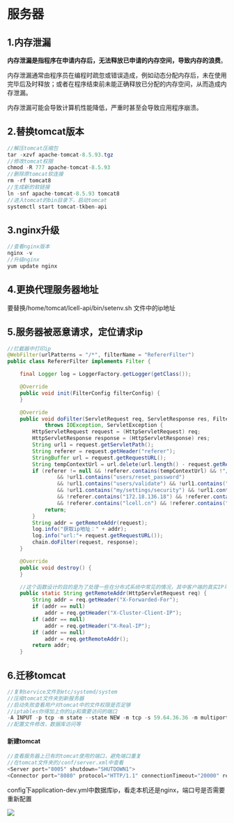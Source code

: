 # 服务器

## 1.内存泄漏

**内存泄漏是指程序在申请内存后，无法释放已申请的内存空间，导致内存的浪费**。

内存泄漏通常由程序员在编程时疏忽或错误造成，例如动态分配内存后，未在使用完毕后及时释放；或者在程序结束前未能正确释放已分配的内存空间，从而造成内存泄漏。

内存泄漏可能会导致计算机性能降低，严重时甚至会导致应用程序崩溃。

## 2.替换tomcat版本

```java
//解压tomcat压缩包
tar -xzvf apache-tomcat-8.5.93.tgz
//修改tomcat权限
chmod -R 777 apache-tomcat-8.5.93
//删除原tomcat软连接
rm -rf tomcat8
//生成新的软链接
ln -snf apache-tomcat-8.5.93 tomcat8
//进入tomcat的bin目录下，启动tomcat
systemctl start tomcat-tkben-api
```

## 3.nginx升级

```java
//查看nginx版本
nginx -v
//升级nginx
yum update nginx
```

## 4.更换代理服务器地址

要替换/home/tomcat/lcell-api/bin/setenv.sh 文件中的ip地址

## 5.服务器被恶意请求，定位请求ip

```java
//拦截器中打印ip
@WebFilter(urlPatterns = "/*", filterName = "RefererFilter")
public class RefererFilter implements Filter {

    final Logger log = LoggerFactory.getLogger(getClass());

    @Override
    public void init(FilterConfig filterConfig) {
    }

    @Override
    public void doFilter(ServletRequest req, ServletResponse res, FilterChain chain)
            throws IOException, ServletException {
        HttpServletRequest request = (HttpServletRequest) req;
        HttpServletResponse response = (HttpServletResponse) res;
        String url1 = request.getServletPath();
        String referer = request.getHeader("referer");
        StringBuffer url = request.getRequestURL();
        String tempContextUrl = url.delete(url.length() - request.getRequestURI().length(), url.length()).append(request.getServletContext().getContextPath()).append("/").toString();
        if (referer != null && !referer.contains(tempContextUrl) && !"/".equals(url1)
                && !url1.contains("users/reset_password")
                && !url1.contains("users/validate") && !url1.contains("my/settings/email")
                && !url1.contains("my/settings/security") && !url1.contains("login")
                && !referer.contains("172.18.136.18") && !referer.contains("etc.edu.cn")
                && !referer.contains("lcell.cn") && !referer.contains("tkben.cn")) {
            return;
        }
        String addr = getRemoteAddr(request);
        log.info("获取ip地址：" + addr);
        log.info("url:"+ request.getRequestURL());
        chain.doFilter(request, response);
    }

    @Override
    public void destroy() {
    }

    //这个函数设计的目的是为了处理一些在分布式系统中常见的情况，其中客户端的真实IP可能会因为各种原因（例如代理服务器、负载均衡器、集群环境等）而无法直接从请求的remoteAddr获取
    public static String getRemoteAddr(HttpServletRequest req) {
        String addr = req.getHeader("X-Forwarded-For");
        if (addr == null)
            addr = req.getHeader("X-Cluster-Client-IP");
        if (addr == null)
            addr = req.getHeader("X-Real-IP");
        if (addr == null)
            addr = req.getRemoteAddr();
        return addr;
    }
```

## 6.迁移tomcat

```java
//复制service文件到etc/systemd/system
//压缩tomcat文件夹到新服务器
//启动失败查看用户对tomcat中的文件权限是否足够
//iptables你得加上你的ip和需要访问的端口
-A INPUT -p tcp -m state --state NEW -m tcp -s 59.64.36.36 -m multiport --dports 80,81,443,8008,8009,8443,9000,8081,8082 -j ACCEPT
//配置文件修改，数据库访问等
```

#### 新建tomcat

```java
//查看服务器上已有的tomcat使用的端口，避免端口重复
//在tomcat文件夹的/conf/server.xml中查看
<Server port="8005" shutdown="SHUTDOWN1">
<Connector port="8080" protocol="HTTP/1.1" connectionTimeout="20000" redirectPort="8443" />
```

config下application-dev.yml中数据库ip，看走本机还是nginx，端口号是否需要重新配置

![](https://note.youdao.com/yws/api/personal/file/WEB7e7a801c3632bbb7a6ee4dccc5103a8d?method=download\&shareKey=05d64013fc4bb83b8f88df7ea1ad569a)
